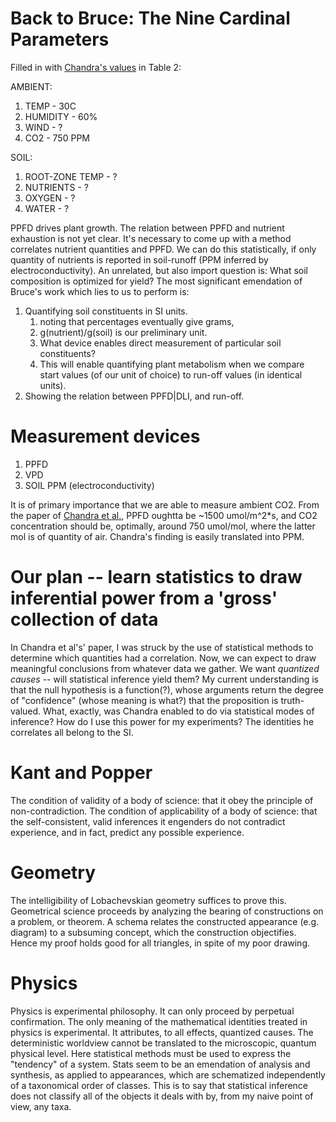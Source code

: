 # Back to Bruce: The Nine Cardinal Parameters
Filled in with [Chandra's values](https://ncbi.ncm.nih.gov/pmc/articles/PMC3550641/) in Table 2:

AMBIENT:
1. TEMP     - 30C
2. HUMIDITY - 60%
3. WIND     - ?
4. CO2      - 750 PPM

SOIL:
1. ROOT-ZONE TEMP - ?
2. NUTRIENTS      - ?
3. OXYGEN         - ?
4. WATER          - ?

PPFD drives plant growth. The relation between PPFD and nutrient exhaustion is not yet clear. It's necessary to come up with a method correlates nutrient quantities and PPFD. We can do this statistically, if only quantity of nutrients is reported in soil-runoff (PPM inferred by electroconductivity). An unrelated, but also import question is: What soil composition is optimized for yield?  The most significant emendation of Bruce's work which lies to us to perform is:

1. Quantifying soil constituents in SI units.
   1. noting that percentages eventually give grams,
   2. g(nutrient)/g(soil) is our preliminary unit.
   3. What device enables direct measurement of particular soil constituents?
   4. This will enable quantifying plant metabolism when we compare start values (of our unit of choice) to run-off values (in identical units).
2. Showing the relation between PPFD|DLI, and run-off.


# Measurement devices
1. PPFD
2. VPD
3. SOIL PPM (electroconductivity)


It is of primary importance that we are able to measure ambient CO2. From the paper of [Chandra et al.](https://ncbi.ncm.nih.gov/pmc/articles/PMC3550641/), PPFD oughtta be ~1500 umol/m^2*s, and CO2 concentration should be, optimally, around 750 umol/mol, where the latter mol is of quantity of air. Chandra's finding is easily translated into PPM.

# Our plan -- learn statistics to draw inferential power from a 'gross' collection of data
In Chandra et al's' paper, I was struck by the use of statistical methods to determine which quantities had a correlation. Now, we can expect to draw meaningful conclusions from whatever data we gather. We want _quantized causes_ -- will statistical inference yield them? My current understanding is that the null hypothesis is a function(?), whose arguments return the degree of "confidence" (whose meaning is what?) that the proposition is truth-valued. What, exactly, was Chandra enabled to do via statistical modes of inference? How do I use this power for my experiments? The identities he correlates all belong to the SI. 

# Kant and Popper
The condition of validity of a body of science: that it obey the principle of non-contradiction. The condition of applicability of a body of science: that the self-consistent, valid inferences it engenders do not contradict experience, and in fact, predict any possible experience.

# Geometry
The intelligibility of Lobachevskian geometry suffices to prove this. Geometrical science proceeds by analyzing the bearing of constructions on a problem, or theorem. A schema relates the constructed appearance (e.g. diagram) to a subsuming concept, which the construction objectifies. Hence my proof holds good for all triangles, in spite of my poor drawing.

# Physics
Physics is experimental philosophy. It can only proceed by perpetual confirmation. The only meaning of the mathematical identities treated in physics is experimental. It attributes, to all effects, quantized causes. The deterministic worldview cannot be translated to the microscopic, quantum physical level. Here statistical methods must be used to express the "tendency" of a system. Stats seem to be an emendation of analysis and synthesis, as applied to appearances, which are schematized independently of a taxonomical order of classes. This is to say that statistical inference does not classify all of the objects it deals with by, from my naive point of view, any taxa.
